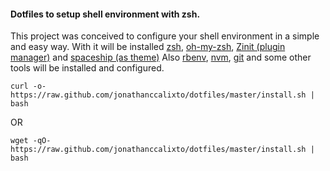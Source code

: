 #### Dotfiles to setup shell environment with zsh.

This project was conceived to configure your shell environment in a simple and easy way.
With it will be installed [zsh](https://www.zsh.org/), [ oh-my-zsh](https://ohmyz.sh/), [Zinit (plugin manager)](https://github.com/zdharma/zinit) and [spaceship (as theme)](https://github.com/denysdovhan/spaceship-prompt)
Also [rbenv](https://github.com/rbenv/rbenv), [nvm](https://github.com/nvm-sh/nvm), [git](https://git-scm.com) and some other tools will be installed and configured.

``
 curl -o- https://raw.github.com/jonathanccalixto/dotfiles/master/install.sh | bash
``

OR

``
 wget -qO- https://raw.github.com/jonathanccalixto/dotfiles/master/install.sh | bash
``